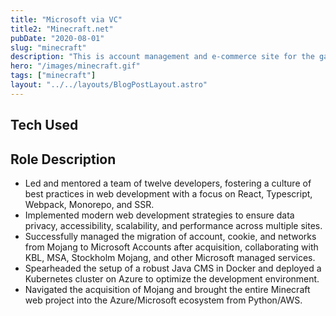 ```yaml
---
title: "Microsoft via VC"
title2: "Minecraft.net"
pubDate: "2020-08-01"
slug: "minecraft"
description: "This is account management and e-commerce site for the game Minecraft."
hero: "/images/minecraft.gif"
tags: ["minecraft"]
layout: "../../layouts/BlogPostLayout.astro"
---
```


## Tech Used

## Role Description

- Led and mentored a team of twelve developers, fostering a culture of best practices in web development with a focus on React,
  Typescript, Webpack, Monorepo, and SSR.
- Implemented modern web development strategies to ensure data privacy, accessibility, scalability, and performance across multiple sites.
- Successfully managed the migration of account, cookie, and networks from Mojang to Microsoft Accounts after acquisition, collaborating with KBL, MSA, Stockholm Mojang, and other Microsoft managed services.
- Spearheaded the setup of a robust Java CMS in Docker and deployed a Kubernetes cluster on Azure to optimize the development environment.
- Navigated the acquisition of Mojang and brought the entire Minecraft web project into the Azure/Microsoft ecosystem from Python/AWS.
